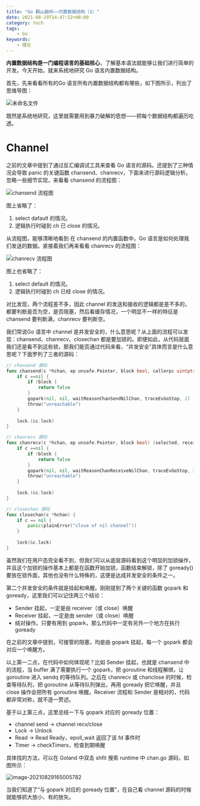 ```yaml
---
title: "Go 翻山越岭——内置数据结构（1）"
date: 2021-08-29T14:47:52+08:00
category: tech
tags:
    - Go
keywords:
    - 理论
---
```


**内置数据结构是一门编程语言的基础核心**，了解基本语法就能够让我们进行简单的开发。今天开始，就来系统地研究 Go 语言内置数据结构。



首先，先来看看所有的Go 语言所有内置数据结构都有哪些，如下图所示，列出了思维导图：

![未命名文件](https://cdn.jsdelivr.net/gh/JupiterXue/PictureBed/BlogImg/202108291453518.png)



既然是系统地研究，这里就需要用到暴力破解的思想——把每个数据结构都遍历吃透。



# Channel

之前的文章中提到了通过反汇编调试工具来查看 Go 语言的源码。还提到了三种情况会导致 panic 的关键函数 chansend、chanrecv，下面来进行源码逻辑分析。忽略一些细节实现，来看看 chansend 的流程图：

![chansend 流程图](https://cdn.jsdelivr.net/gh/JupiterXue/PictureBed/BlogImg/202108291706892.png)

图上省略了：

1. select dafault 的情况。
2. 逻辑执行时碰到 ch 已 close 的情况。



从流程图，能够清晰地看到 在 chansend 的内置函数中，Go 语言是如何处理我们发送的数据。紧接着我们再来看看 chanrecv 的流程图：

![chanrecv 流程图](https://cdn.jsdelivr.net/gh/JupiterXue/PictureBed/BlogImg/202108291706194.png)

图上也省略了：

1. select default 的情况。
2. 逻辑执行时碰到 ch 已经 close 的情况。



对比发现，两个流程差不多，因此 channel 的发送和接收的逻辑都是差不多的，都要判断是否为空，是否阻塞，然后看缓存情况，一个明显不一样的特征是 chansend 要判断满，chanrecv 要判断空。



我们常说Go 语言中 channel 是并发安全的，什么意思呢？从上面的流程可以发现：chansend、chanrecv、closechan 都是要加锁的。即便如此，从代码层面我们还是看不到这些锁，那我们能否通过代码来看，“并发安全”具体而言是什么意思呢？下面罗列了三者的源码：

```go
// chansend 源码
func chansend(c *hchan, ep unsafe.Pointer, block bool, callerpc uintptr) bool {
    if c ==nil {
        if !block {
            return false
        }
        gopark(nil, nil, waitReasonChanSendNilChan, traceEvGoStop, 2)
        throw("unreachable")
    }
    
    lock.(&c.lock)
}

// chanrecv 源码
func chanrecv(c *hchan, ep unsafe.Pointer, block bool) (selected, received bool) {
    if c ==nil {
        if !block {
            return false
        }
        gopark(nil, nil, waitReasonChanReceiveNilChan, traceEvGoStop, 2)
        throw("unreachable")
    }
    
    lock.(&c.lock)
}

// closechan 源码
func closechan(c *hchan) {
    if c == nil {
        panic(plainError("close of nil channel"))
    }
    
    lock(&c.lock)
}
```

虽然我们在用户态完全看不到，但我们可以从底层源码看到这个明显的加锁操作，并且这个加锁的操作基本上都是在函数开始加锁，函数结束解锁，除了 goready() 要放在锁外面，其他也没有什么特殊的，这便是达成并发安全的条件之一。



第二个并发安全的条件就是挂起和唤醒。刚刚提到了两个关键的函数 gopark 和 goready，这里我们可以记住两三个结论：

- Sender 挂起，一定是由 receiver（或 close）唤醒
- Receiver 挂起，一定是由 sender（或 close）唤醒
- 结对操作。只要有用到 gopark，那么代码中一定有另外一个地方在执行 goready 

在之前的文章中提到，可接管的阻塞，均是由 gopark 挂起，每一个 gopark 都会对应一个唤醒方。



以上第一二点，在代码中如何体现呢？比如 Sender 挂起，也就是 chansend 中的流程，当 buffer 满了需要执行一个 gopark，把 goroutine 和线程解绑，让 goroutine 进入 sendq 的等待队列。之后在 chanrecv 或 chanclose 的时候，检查等待队列，把 goroutine 从等待队列弹出，再用 goready 把它唤醒，并且 close 操作会把所有 goroutine 唤醒。Receiver 流程和 Sender 是相对的，代码都非常对称，就不逐一赘述。



基于以上第三点，这里总结一下与 gopark 对应的 goready 位置：

- channel send → channel recv/close
- Lock → Unlock
- Read → Read Ready，epoll_wait 返回了该 fd 事件时
- Timer → checkTimers，检查到期唤醒



具体找的方法，可以在 Goland 中双击 shfit 搜索 runtime 中 chan.go 源码，如图所示：

![image-20210829165005782](https://cdn.jsdelivr.net/gh/JupiterXue/PictureBed/BlogImg/202108291658456.png)



当我们知道了“与 gopark 对应的 goready 位置”，在自己看 channel 源码的时候就能够抓大放小、有的放矢。
